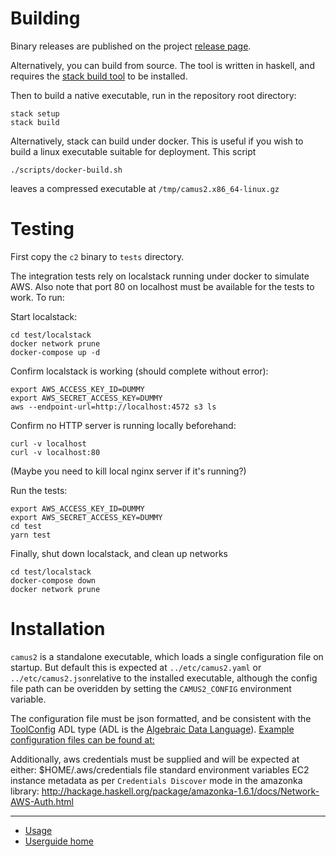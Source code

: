 # Building

Binary releases are published on the project [release page][releases]. 

Alternatively, you can build from source. The tool is written in haskell, and
requires the [stack build tool][stack] to be installed.

Then to build a native executable, run in the repository root directory:

```
stack setup
stack build
```

Alternatively, stack can build under docker. This is useful if you wish
to build a linux executable suitable for deployment. This script

```
./scripts/docker-build.sh
```

leaves a compressed executable at `/tmp/camus2.x86_64-linux.gz`


# Testing

First copy the `c2` binary to `tests` directory.

The integration tests rely on localstack running under docker to simulate AWS. Also note
that port 80 on localhost must be available for the tests to work. To run:

Start localstack:

```
cd test/localstack
docker network prune
docker-compose up -d
```

Confirm localstack is working (should complete without error):

```
export AWS_ACCESS_KEY_ID=DUMMY
export AWS_SECRET_ACCESS_KEY=DUMMY
aws --endpoint-url=http://localhost:4572 s3 ls
```

Confirm no HTTP server is running locally beforehand:
```
curl -v localhost
curl -v localhost:80
```
(Maybe you need to kill local nginx server if it's running?)


Run the tests:

```
export AWS_ACCESS_KEY_ID=DUMMY
export AWS_SECRET_ACCESS_KEY=DUMMY
cd test
yarn test
```

Finally, shut down localstack, and clean up networks

```
cd test/localstack
docker-compose down
docker network prune
```


# Installation

`camus2` is a standalone executable, which loads a single configuration
file on startup. But default this is expected at `../etc/camus2.yaml` or
`../etc/camus2.json`relative to the installed executable, although the
config file path can be overidden by setting the `CAMUS2_CONFIG` environment variable.

The configuration file must be json formatted, and be consistent with the
[ToolConfig][toolconfig-adl] ADL type (ADL is the [Algebraic Data Language][adl]).
[Example configuration files can be found at: ](/templates/)

Additionally, aws credentials must be supplied and will be expected at either:
$HOME/.aws/credentials file
standard environment variables
EC2 instance metadata
as per `Credentials Discover` mode in the amazonka library:
http://hackage.haskell.org/package/amazonka-1.6.1/docs/Network-AWS-Auth.html


[releases]:https://github.com/helix-collective/camus2/releases
[stack]:https://docs.haskellstack.org/en/stable/README/ 
[toolconfig-adl]:https://github.com/helix-collective/camus2/blob/master/adl/config.adl#L11
[adl]:https://github.com/timbod7/adl


---

- [Usage](devdocs/help.md)
- [Userguide home](https://helix-collective.github.io/camus2/index.html)
